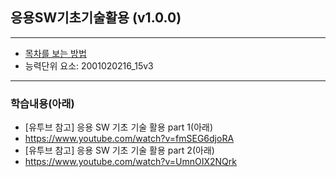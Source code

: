 ## 응용SW기초기술활용 (v1.0.0)
 
---

- [목차를 보는 방법](https://github.com/miniplugin/human)
- 능력단위 요소: 2001020216_15v3

---

### 학습내용(아래)

- [유투브 참고] 응용 SW 기초 기술 활용 part 1(아래)
- https://www.youtube.com/watch?v=fmSEG6djoRA
- [유투브 참고] 응용 SW 기초 기술 활용 part 2(아래)
- https://www.youtube.com/watch?v=UmnOIX2NQrk

